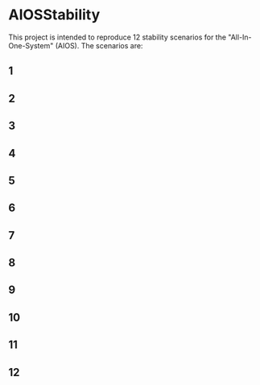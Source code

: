 # AIOSStability

This project is intended to reproduce 12 stability scenarios for the "All-In-One-System" (AIOS). The scenarios are:

## 1

## 2

## 3

## 4

## 5

## 6

## 7

## 8

## 9

## 10

## 11

## 12
